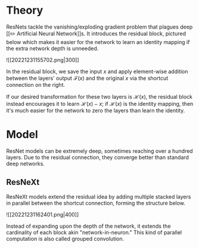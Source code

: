 

# Theory
ResNets tackle the vanishing/exploding gradient problem that plagues deep [[✏️ Artificial Neural Network]]s. It introduces the residual block, pictured below which makes it easier for the network to learn an identity mapping if the extra network depth is unneeded.

![[20221231155702.png|300]]

In the residual block, we save the input $x$ and apply element-wise addition between the layers' output $\mathcal{F}(x)$ and the original $x$ via the shortcut connection on the right.

If our desired transformation for these two layers is $\mathcal{H}(x)$, the residual block instead encourages it to learn $\mathcal{H}(x) - x$; if $\mathcal{H}(x)$ is the identity mapping, then it's much easier for the network to zero the layers than learn the identity.

# Model
ResNet models can be extremely deep, sometimes reaching over a hundred layers. Due to the residual connection, they converge better than standard deep networks.

## ResNeXt
ResNeXt models extend the residual idea by adding multiple stacked layers in parallel between the shortcut connection, forming the structure below.

![[20221231162401.png|400]]

Instead of expanding upon the depth of the network, it extends the cardinality of each block akin "network-in-neuron." This kind of parallel computation is also called grouped convolution.


